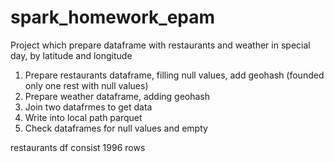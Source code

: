 # spark_homework_epam
Project which prepare dataframe with restaurants and weather in special day, by latitude and longitude
1. Prepare restaurants dataframe, filling null values, add geohash (founded only one rest with null values)
2. Prepare weather dataframe, adding geohash
3. Join two datafrmes to get data
4. Write into local path parquet
5. Check dataframes for null values and empty

restaurants df consist 1996 rows

   
